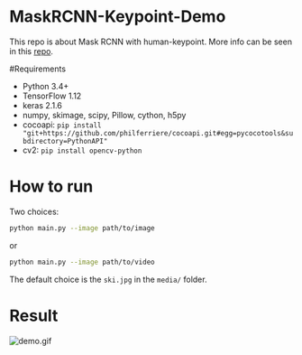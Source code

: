 # MaskRCNN-Keypoint-Demo
This repo is about Mask RCNN with human-keypoint. More info can be seen in this [repo](https://github.com/chrispolo/Keypoints-of-humanpose-with-Mask-R-CNN).

#Requirements
* Python 3.4+
* TensorFlow 1.12
* keras 2.1.6
* numpy, skimage, scipy, Pillow, cython, h5py
* cocoapi: `pip install "git+https://github.com/philferriere/cocoapi.git#egg=pycocotools&subdirectory=PythonAPI"`
* cv2: `pip install opencv-python`

# How to run
Two choices:
```bash
python main.py --image path/to/image
```
or
```bash
python main.py --image path/to/video
```
The default choice is the `ski.jpg` in the `media/` folder.

# Result
![demo.gif](gif/demo.gif)